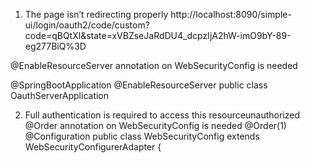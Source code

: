 
1. The page isn’t redirecting properly
http://localhost:8090/simple-ui/login/oauth2/code/custom?code=qBQtXl&state=xVBZseJaRdDU4_dcpzIjA2hW-imO9bY-89-eg277BiQ%3D

@EnableResourceServer annotation on WebSecurityConfig is needed

@SpringBootApplication
@EnableResourceServer
public class OauthServerApplication


2. Full authentication is required to access this resourceunauthorized
@Order annotation on WebSecurityConfig is needed
@Order(1)
@Configuration
public class WebSecurityConfig extends WebSecurityConfigurerAdapter {